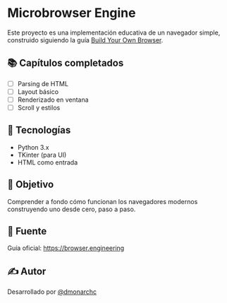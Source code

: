 # Microbrowser Engine

Este proyecto es una implementación educativa de un navegador simple, construido siguiendo la guía [Build Your Own Browser](https://browser.engineering/).

## 📚 Capítulos completados

- [ ] Parsing de HTML
- [ ] Layout básico
- [ ] Renderizado en ventana
- [ ] Scroll y estilos

## 🚀 Tecnologías

- Python 3.x
- TKinter (para UI)
- HTML como entrada

## 🎯 Objetivo

Comprender a fondo cómo funcionan los navegadores modernos construyendo uno desde cero, paso a paso.

## 🧠 Fuente

Guía oficial: https://browser.engineering

## ✍️ Autor

Desarrollado por [@dmonarchc](https://github.com/dmonarchc)
